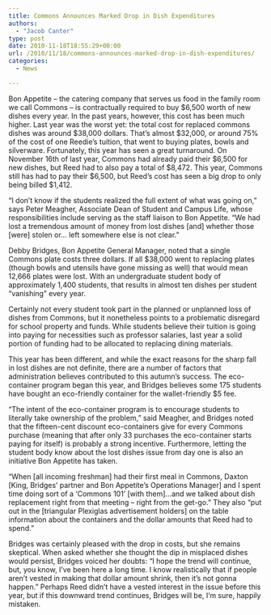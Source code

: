 ```yaml
---
title: Commons Announces Marked Drop in Dish Expenditures
authors: 
  - "Jacob Canter"
type: post
date: 2010-11-18T18:55:29+00:00
url: /2010/11/18/commons-announces-marked-drop-in-dish-expenditures/
categories:
  - News

---
```

Bon Appetite – the catering company that serves us food in the family room we call Commons – is contractually required to buy $6,500 worth of new dishes every year. In the past years, however, this cost has been much higher. Last year was the worst yet: the total cost for replaced commons dishes was around $38,000 dollars. That’s almost $32,000, or around 75% of the cost of one Reedie’s tuition, that went to buying plates, bowls and silverware. Fortunately, this year has seen a great turnaround. On November 16th of last year, Commons had already paid their $6,500 for new dishes, but Reed had to also pay a total of $8,472. This year, Commons still has had to pay their $6,500, but Reed’s cost has seen a big drop to only being billed $1,412.

“I don’t know if the students realized the full extent of what was going on,” says Peter Meagher, Associate Dean of Student and Campus Life, whose responsibilities include serving as the staff liaison to Bon Appetite. “We had lost a tremendous amount of money from lost dishes [and] whether those [were] stolen or… left somewhere else is not clear.”

Debby Bridges, Bon Appetite General Manager, noted that a single Commons plate costs three dollars. If all $38,000 went to replacing plates (though bowls and utensils have gone missing as well) that would mean 12,666 plates were lost. With an undergraduate student body of approximately 1,400 students, that results in almost ten dishes per student “vanishing” every year.

Certainly not every student took part in the planned or unplanned loss of dishes from Commons, but it nonetheless points to a problematic disregard for school property and funds. While students believe their tuition is going into paying for necessities such as professor salaries, last year a solid portion of funding had to be allocated to replacing dining materials.

This year has been different, and while the exact reasons for the sharp fall in lost dishes are not definite, there are a number of factors that administration believes contributed to this autumn’s success. The eco-container program began this year, and Bridges believes some 175 students have bought an eco-friendly container for the wallet-friendly $5 fee.

“The intent of the eco-container program is to encourage students to literally take ownership of the problem,” said Meagher, and Bridges noted that the fifteen-cent discount eco-containers give for every Commons purchase (meaning that after only 33 purchases the eco-container starts paying for itself) is probably a strong incentive. Furthermore, letting the student body know about the lost dishes issue from day one is also an initiative Bon Appetite has taken.

“When [all incoming freshman] had their first meal in Commons, Daxton [King, Bridges’ partner and Bon Appetite’s Operations Manager] and I spent time doing sort of a ‘Commons 101’ [with them]…and we talked about dish replacement right from that meeting – right from the get-go.” They also “put out in the [triangular Plexiglas advertisement holders] on the table information about the containers and the dollar amounts that Reed had to spend.”

Bridges was certainly pleased with the drop in costs, but she remains skeptical. When asked whether she thought the dip in misplaced dishes would persist, Bridges voiced her doubts: “I hope the trend will continue, but, you know, I’ve been here a long time. I know realistically that if people aren’t vested in making that dollar amount shrink, then it’s not gonna happen.” Perhaps Reed didn’t have a vested interest in the issue before this year, but if this downward trend continues, Bridges will be, I’m sure, happily mistaken.